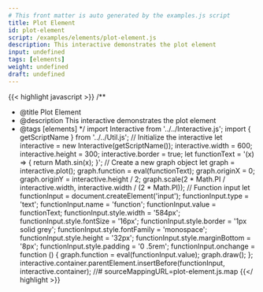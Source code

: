 ```yaml
---
# This front matter is auto generated by the examples.js script
title: Plot Element
id: plot-element
script: /examples/elements/plot-element.js
description: This interactive demonstrates the plot element
input: undefined
tags: [elements]
weight: undefined
draft: undefined
---
```


{{< highlight javascript >}}
/**
* @title Plot Element
* @description This interactive demonstrates the plot element
* @tags [elements]
*/
import Interactive from '../../Interactive.js';
import { getScriptName } from '../../Util.js';
// Initialize the interactive
let interactive = new Interactive(getScriptName());
interactive.width = 600;
interactive.height = 300;
interactive.border = true;
let functionText = '(x) => { return Math.sin(x); }';
// Create a new graph object
let graph = interactive.plot();
graph.function = eval(functionText);
graph.originX = 0;
graph.originY = interactive.height / 2;
graph.scale(2 * Math.PI / interactive.width, interactive.width / (2 * Math.PI));
// Function input
let functionInput = document.createElement('input');
functionInput.type = 'text';
functionInput.name = 'function';
functionInput.value = functionText;
functionInput.style.width = '584px';
functionInput.style.fontSize = '16px';
functionInput.style.border = '1px solid grey';
functionInput.style.fontFamily = 'monospace';
functionInput.style.height = '32px';
functionInput.style.marginBottom = '8px';
functionInput.style.padding = '0 .5rem';
functionInput.onchange = function () {
    graph.function = eval(functionInput.value);
    graph.draw();
};
interactive.container.parentElement.insertBefore(functionInput, interactive.container);
//# sourceMappingURL=plot-element.js.map
{{</ highlight >}}

